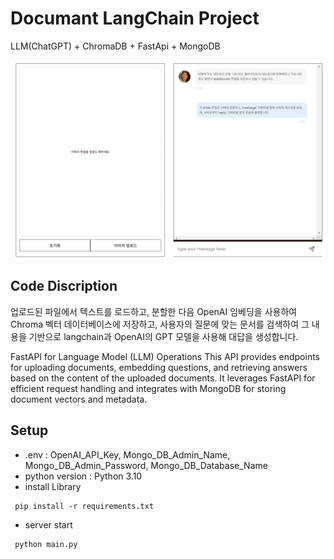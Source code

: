 # Documant LangChain Project
LLM(ChatGPT) + ChromaDB + FastApi + MongoDB

![Alt text](server/upload/sample2.png)

## Code Discription
업로드된 파일에서 텍스트를 로드하고, 분할한 다음 OpenAI 임베딩을 사용하여 Chroma 벡터 데이터베이스에 저장하고, 사용자의 질문에 맞는 문서를 검색하여 그 내용을 기반으로 langchain과 OpenAI의 GPT 모델을 사용해 대답을 생성합니다.

FastAPI for Language Model (LLM) Operations
This API provides endpoints for uploading documents, embedding questions, and retrieving answers based on the content of the uploaded documents. It leverages FastAPI for efficient request handling and integrates with MongoDB for storing document vectors and metadata.

## Setup
- .env : OpenAI_API_Key, Mongo_DB_Admin_Name, Mongo_DB_Admin_Password, Mongo_DB_Database_Name  
- python version : Python 3.10
- install Library
```
 pip install -r requirements.txt
```
- server start
```
 python main.py
```